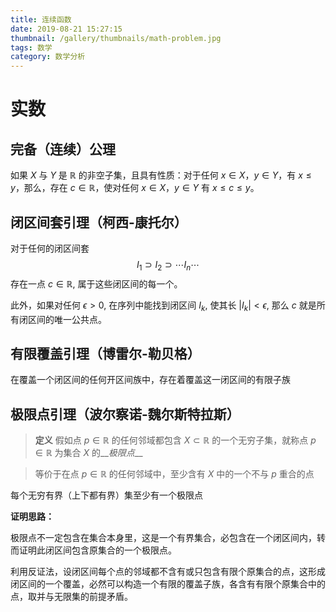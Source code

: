 ```yaml
---
title: 连续函数
date: 2019-08-21 15:27:15
thumbnail: /gallery/thumbnails/math-problem.jpg
tags: 数学
category: 数学分析
---
```


# 实数

## 完备（连续）公理

如果 $X$ 与 $Y$ 是 $\mathbb{R}$ 的非空子集，且具有性质：对于任何 $x \in X$，$y \in Y$，有 $x \le y$，那么，存在 $c \in \mathbb{R}$，使对任何 $x \in X$，$y \in Y$ 有 $x \le c \le y$。


## 闭区间套引理（柯西-康托尔）

对于任何的闭区间套
$$
I_1 \supset I_2 \supset \cdots I_n \cdots
$$
存在一点 $c \in \mathbb{R}$, 属于这些闭区间的每一个。

此外，如果对任何 $\epsilon > 0$, 在序列中能找到闭区间 $I_k$, 使其长 $|I_k| < \epsilon$, 那么 $c$ 就是所有闭区间的唯一公共点。


## 有限覆盖引理（博雷尔-勒贝格）

在覆盖一个闭区间的任何开区间族中，存在着覆盖这一闭区间的有限子族


## 极限点引理（波尔察诺-魏尔斯特拉斯）

> **定义** 假如点 $p \in \mathbb{R}$ 的任何邻域都包含 $X \subset \mathbb{R}$ 的一个无穷子集，就称点 $p \in \mathbb{R}$ 为集合 $X$ 的__*极限点*__

> 等价于在点 $p \in \mathbb{R}$ 的任何邻域中，至少含有 $X$ 中的一个不与 $p$ 重合的点 

每个无穷有界（上下都有界）集至少有一个极限点

__证明思路：__

极限点不一定包含在集合本身里，这是一个有界集合，必包含在一个闭区间内，转而证明此闭区间包含原集合的一个极限点。

利用反证法，设闭区间每个点的邻域都不含有或只包含有限个原集合的点，这形成闭区间的一个覆盖，必然可以构造一个有限的覆盖子族，各含有有限个原集合中的点，取并与无限集的前提矛盾。
